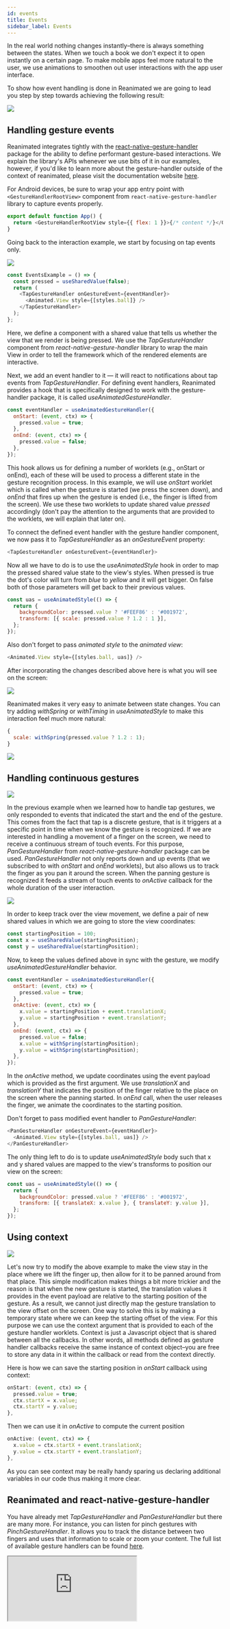 ```yaml
---
id: events
title: Events
sidebar_label: Events
---
```


In the real world nothing changes instantly–there is always something between the states. When we touch a book we don't expect it to open instantly on a certain page. To make mobile apps feel more natural to the user, we use animations to smoothen out user interactions with the app user interface.

To show how event handling is done in Reanimated we are going to lead you step by step towards achieving the following result:

![](/docs/events/final.gif)

## Handling gesture events

Reanimated integrates tightly with the [react-native-gesture-handler](https://docs.swmansion.com/react-native-gesture-handler/) package for the ability to define performant gesture-based interactions. We explain the library's APIs whenever we use bits of it in our examples, however, if you'd like to learn more about the gesture-handler outside of the context of reanimated, please visit the documentation website [here](https://docs.swmansion.com/react-native-gesture-handler/).


For Android devices, be sure to wrap your app entry point with `<GestureHandlerRootView>` component from `react-native-gesture-handler` library to capture events properly.

```js
export default function App() {
  return <GestureHandlerRootView style={{ flex: 1 }}>{/* content */}</GestureHandlerRootView>;
}
```

Going back to the interaction example, we start by focusing on tap events only.

![](/docs/events/touch-final.gif)

```js
const EventsExample = () => {
  const pressed = useSharedValue(false);
  return (
    <TapGestureHandler onGestureEvent={eventHandler}>
      <Animated.View style={[styles.ball]} />
    </TapGestureHandler>
  );
};
```

Here, we define a component with a shared value that tells us whether the view that we render is being pressed. We use the *TapGestureHandler* component from *react-native-gesture-handler* library to wrap the main View in order to tell the framework which of the rendered elements are interactive.

Next, we add an event handler to it — it will react to notifications about tap events from *TapGestureHandler*. For defining event handlers, Reanimated provides a hook that is specifically designed to work with the gesture-handler package, it is called *useAnimatedGestureHandler*.

```js
const eventHandler = useAnimatedGestureHandler({
  onStart: (event, ctx) => {
    pressed.value = true;
  },
  onEnd: (event, ctx) => {
    pressed.value = false;
  },
});
```

This hook allows us for defining a number of worklets (e.g., onStart or onEnd), each of these will be used to process a different state in the gesture recognition process. In this example, we will use *onStart* worklet which is called when the gesture is started (we press the screen down), and *onEnd* that fires up when the gesture is ended (i.e., the finger is lifted from the screen). We use these two worklets to update shared value *pressed* accordingly (don't pay the attention to the arguments that are provided to the worklets, we will explain that later on).

To connect the defined event handler with the gesture handler component, we now pass it to *TapGestureHandler* as an *onGestureEvent* property:

```js
<TapGestureHandler onGestureEvent={eventHandler}>
```

Now all we have to do is to use the *useAnimatedStyle* hook in order to map the pressed shared value state to the view's styles. When pressed is true the dot's color will turn from *blue* to *yellow* and it will get bigger. On false both of those parameters will get back to their previous values.

```js
const uas = useAnimatedStyle(() => {
  return {
    backgroundColor: pressed.value ? '#FEEF86' : '#001972',
    transform: [{ scale: pressed.value ? 1.2 : 1 }],
  };
});
```

Also don't forget to pass *animated style* to the *animated view*:

```js
<Animated.View style={[styles.ball, uas]} />
```

After incorporating the changes described above here is what you will see on the screen:

![](/docs/events/touch-raw.gif)

Reanimated makes it very easy to animate between state changes. You can try adding *withSpring* or *withTiming* in *useAnimatedStyle* to make this interaction feel much more natural:

```js
{
  scale: withSpring(pressed.value ? 1.2 : 1);
}
```

![](/docs/events/touch-final.gif)

## Handling continuous gestures

![](/docs/events/final.gif)

In the previous example when we learned how to handle tap gestures, we only responded to events that indicated the start and the end of the gesture. This comes from the fact that tap is a discrete gesture, that is it triggers at a specific point in time when we know the gesture is recognized. If we are interested in handling a movement of a finger on the screen, we need to receive a continuous stream of touch events. For this purpose, *PanGestureHandler* from *react-native-gesture-handler* package can be used. *PanGestureHandler* not only reports down and up events (that we subscribed to with *onStart* and *onEnd* worklets), but also allows us to track the finger as you pan it around the screen. When the panning gesture is recognized it feeds a stream of touch events to *onActive* callback for the whole duration of the user interaction.

![](/docs/events/continous-gestures.png)

In order to keep track over the view movement, we define a pair of new shared values in which we are going to store the view coordinates:

```js
const startingPosition = 100;
const x = useSharedValue(startingPosition);
const y = useSharedValue(startingPosition);
```

Now, to keep the values defined above in sync with the gesture, we modify *useAnimatedGestureHandler* behavior.

```js
const eventHandler = useAnimatedGestureHandler({
  onStart: (event, ctx) => {
    pressed.value = true;
  },
  onActive: (event, ctx) => {
    x.value = startingPosition + event.translationX;
    y.value = startingPosition + event.translationY;
  },
  onEnd: (event, ctx) => {
    pressed.value = false;
    x.value = withSpring(startingPosition);
    y.value = withSpring(startingPosition);
  },
});
```

In the *onActive* method, we update coordinates using the event payload which is provided as the first argument. We use *translationX* and *translationY* that indicates the position of the finger relative to the place on the screen where the panning started. In *onEnd* call, when the user releases the finger, we animate the coordinates to the starting position.

Don't forget to pass modified event handler to *PanGestureHandler*:

```js
<PanGestureHandler onGestureEvent={eventHandler}>
  <Animated.View style={[styles.ball, uas]} />
</PanGestureHandler>
```

The only thing left to do is to update *useAnimatedStyle* body such that x and y shared values are mapped to the view's transforms to position our view on the screen:

```js
const uas = useAnimatedStyle(() => {
  return {
    backgroundColor: pressed.value ? '#FEEF86' : '#001972',
    transform: [{ translateX: x.value }, { translateY: y.value }],
  };
});
```

## Using context

![](/docs/events/context-gesture.gif)

Let's now try to modify the above example to make the view stay in the place where we lift the finger up, then allow for it to be panned around from that place. This simple modification makes things a bit more trickier and the reason is that when the new gesture is started, the translation values it provides in the event payload are relative to the starting position of the gesture. As a result, we cannot just directly map the gesture translation to the view offset on the screen. One way to solve this is by making a temporary state where we can keep the starting offset of the view. For this purpose we can use the context argument that is provided to each of the gesture handler worklets. Context is just a Javascript object that is shared between all the callbacks. In other words, all methods defined as gesture handler callbacks receive the same instance of context object–you are free to store any data in it within the callback or read from the context directly.

Here is how we can save the starting position in *onStart* callback using context:

```js
onStart: (event, ctx) => {
  pressed.value = true;
  ctx.startX = x.value;
  ctx.startY = y.value;
},
```

Then we can use it in *onActive* to compute the current position

```js
onActive: (event, ctx) => {
  x.value = ctx.startX + event.translationX;
  y.value = ctx.startY + event.translationY;
},
```

As you can see context may be really handy sparing us declaring additional variables in our code thus making it more clear.

## Reanimated and react-native-gesture-handler

You have already met *TapGestureHandler* and *PanGestureHandler* but there are many more. For instance, you can listen for pinch gestures with *PinchGestureHandler*. It allows you to track the distance between two fingers and uses that information to scale or zoom your content. The full list of available gesture handlers can be found [here](https://docs.swmansion.com/react-native-gesture-handler/docs/gesture-handlers/basics/about-handlers#available-gesture-handlers).

<div class="resp-container">
<iframe class="resp-iframe"  gesture="media"  allow="encrypted-media" allowfullscreen src="https://www.youtube.com/embed/IdVnnIkNzGA">
</iframe>
</div>
<div class="spacer"></div>
